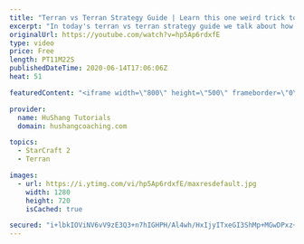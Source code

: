 ```yaml
---
title: "Terran vs Terran Strategy Guide | Learn this one weird trick to macro like a GM"
excerpt: "In today's terran vs terran strategy guide we talk about how you can continue to improve your macro into diamond and masters, where everyone is already making scv's consistently. What more could there be right? Let's take a look!  Terran vs Terran Guide | Learn this one weird trick to macro like a GM"
originalUrl: https://youtube.com/watch?v=hp5Ap6rdxfE
type: video
price: Free
length: PT11M22S
publishedDateTime: 2020-06-14T17:06:06Z
heat: 51

featuredContent: "<iframe width=\"800\" height=\"500\" frameborder=\"0\" src=\"https://www.youtube.com/embed/hp5Ap6rdxfE\" allow=\"accelerometer; autoplay; encrypted-media; gyroscope; picture-in-picture\" allowfullscreen></iframe>"

provider:
  name: HuShang Tutorials
  domain: hushangcoaching.com

topics:
  - StarCraft 2
  - Terran

images:
  - url: https://i.ytimg.com/vi/hp5Ap6rdxfE/maxresdefault.jpg
    width: 1280
    height: 720
    isCached: true

secured: "i+lbkIOViNV6vV9zE3Q3+n7hIGHPH/Al4wh/HxIjyITxeGI3ShMp+MGwDPxz+0T+eZQxkBCVdwao7F8up+/lrmFL88AQqd2+pf0qWqZwIos1LB5wpdmMYKmERXJk71EeTPHLwg/5HXEJntWPqtZ8KPbhPPEktVtqy42KIZidWKHFi2d1KaOL8f3gUdmC+FR1PdllD2uFkrMsBHJHeZgV7k/bXXjI94SBEzLGj9sFdW/BnGTNxy5E1vjykBLSBbmePLWypWmRSibyUfVB0X+i1KhqbHSbBF1CnVCarnKnTVqYU/J+QS7EFPfuYfNTgG8mRlA8XYFHw1pfRgISL1hXr2iK9KYCUn3iawAe4OUH2H6pB9A/eDLOqDWJFRxnExjN5pKBOm4m26kocx0f5gTHOZprF3vGhCewFt7kOd/lq+0=;zJ+Rdy85IaGSfxDXGdp15Q=="
---
```


